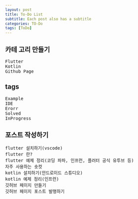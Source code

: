 ```yaml
---
layout: post
title: To-Do List
subtitle: Each post also has a subtitle
categories: TO-Do
tags: [ToDo]
---
```


<h2>카테 고리 만들기</h2>
<pre>
Flutter
Kotlin
Github Page
</pre>

<h2>tags</h2>
<pre>
Example
IDE
Erorr
Solved
InProgress 
</pre>

<h2>포스트 작성하기</h2>
<pre>
flutter 설치하기(vscode)
flutter 란?
flutter 예제 정리(코딩 파파, 인프런, 플러터 공식 유투브 등)
자주 사용하는 숏컷
kotlin 설치하기(안드로이드 스튜디오)
kotlin 예제 정리(인프런)
깃허브 페이지 만들기
깃허브 페이지 포스트 발행하기
</pre>
